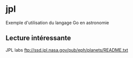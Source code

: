 # jpl
Exemple d'utilisation du langage Go en astronomie 

## Lecture intéressante
JPL labs ftp://ssd.jpl.nasa.gov/pub/eph/planets/README.txt
